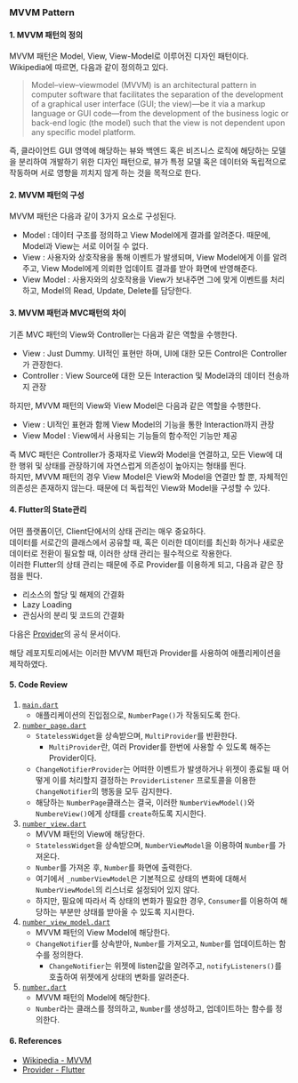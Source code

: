 ### MVVM Pattern

#### 1. MVVM 패턴의 정의
MVVM 패턴은 Model, View, View-Model로 이루어진 디자인 패턴이다.  
Wikipedia에 따르면, 다음과 같이 정의하고 있다.  

> Model–view–viewmodel (MVVM) is an architectural pattern in computer software that facilitates the separation of the development of a graphical user interface (GUI; the view)—be it via a markup language or GUI code—from the development of the business logic or back-end logic (the model) such that the view is not dependent upon any specific model platform.

즉, 클라이언트 GUI 영역에 해당하는 뷰와 백엔드 혹은 비즈니스 로직에 해당하는 모델을 분리하여 개발하기 위한 디자인 패턴으로, 뷰가 특정 모델 혹은 데이터와 독립적으로 작동하며 서로 영향을 끼치지 않게 하는 것을 목적으로 한다.

#### 2. MVVM 패턴의 구성
MVVM 패턴은 다음과 같이 3가지 요소로 구성된다.  

- Model : 데이터 구조를 정의하고 View Model에게 결과를 알려준다. 때문에, Model과 View는 서로 이어질 수 없다.
- View : 사용자와 상호작용을 통해 이벤트가 발생되며, View Model에게 이를 알려주고, View Model에게 의뢰한 업데이트 결과를 받아 화면에 반영해준다.
- View Model : 사용자와의 상호작용을 View가 보내주면 그에 맞게 이벤트를 처리하고, Model의 Read, Update, Delete를 담당한다.

#### 3. MVVM 패턴과 MVC패턴의 차이
기존 MVC 패턴의 View와 Controller는 다음과 같은 역할을 수행한다.
- View : Just Dummy. UI적인 표현만 하며, UI에 대한 모든 Control은 Controller가 관장한다.
- Controller : View Source에 대한 모든 Interaction 및 Model과의 데이터 전송까지 관장

하지만, MVVM 패턴의 View와 View Model은 다음과 같은 역할을 수행한다.
- View : UI적인 표현과 함께 View Model의 기능을 통한 Interaction까지 관장
- View Model : View에서 사용되는 기능들의 함수적인 기능만 제공

즉 MVC 패턴은 Controller가 중재자로 View와 Model을 연결하고, 모든 View에 대한 행위 및 상태를 관장하기에 자연스럽게 의존성이 높아지는 형태를 띈다.  
하지만, MVVM 패턴의 경우 View Model은 View와 Model을 연결만 할 뿐, 자체적인 의존성은 존재하지 않는다. 때문에 더 독립적인 View와 Model을 구성할 수 있다.

#### 4. Flutter의 State관리
어떤 플랫폼이던, Client단에서의 상태 관리는 매우 중요하다.  
데이터를 서로간의 클래스에서 공유할 때, 혹은 이러한 데이터를 최신화 하거나 새로운 데이터로 전환이 필요할 때, 이러한 상태 관리는 필수적으로 작용한다.  
이러한 Flutter의 상태 관리는 때문에 주로 Provider를 이용하게 되고, 다음과 같은 장점을 띈다.

- 리소스의 할당 및 해제의 간결화
- Lazy Loading
- 관심사의 분리 및 코드의 간결화

다음은 [Provider](https://pub.dev/packages/provider)의 공식 문서이다.  

해당 레포지토리에서는 이러한 MVVM 패턴과 Provider를 사용하여 애플리케이션을 제작하였다.

#### 5. Code Review
1. [`main.dart`](https://github.com/IIIBreakeRIII/Flutter-MVVM-Provider/blob/main/lib/main.dart)
    - 애플리케이션의 진입점으로, `NumberPage()`가 작동되도록 한다.
2. [`number_page.dart`](https://github.com/IIIBreakeRIII/Flutter-MVVM-Provider/blob/main/lib/providers/number_page.dart)
    - `StatelessWidget`을 상속받으며, `MultiProvider`를 반환한다.
        - `MultiProvider`란, 여러 Provider를 한번에 사용할 수 있도록 해주는 Provider이다.
    - `ChangeNotifierProvider`는 어떠한 이벤트가 발생하거나 위젯이 종료될 때 어떻게 이를 처리할지 결정하는 `ProviderListener` 프로토콜을 이용한 `ChangeNotifier`의 행동을 모두 감지한다.
    - 해당하는 `NumberPage`클래스는 결국, 이러한 `NumberViewModel()`와 `NumbereView()`에게 상태를 `create`하도록 지시한다.
3. [`number_view.dart`](https://github.com/IIIBreakeRIII/Flutter-MVVM-Provider/blob/main/lib/views/number_view.dart)
    - MVVM 패턴의 View에 해당한다.
    - `StatelessWidget`을 상속받으며, `NumberViewModel`을 이용하여 `Number`를 가져온다.
    - `Number`를 가져온 후, `Number`를 화면에 출력한다.
    - 여기에서 `_numberViewModel`은 기본적으로 상태의 변화에 대해서 `NumberViewModel`의 리스너로 설정되어 있지 않다.
    - 하지만, 필요에 따라서 즉 상태의 변화가 필요한 경우, `Consumer`를 이용하여 해당하는 부분만 상태를 받아올 수 있도록 지시한다.
4. [`number_view_model.dart`](https://github.com/IIIBreakeRIII/Flutter-MVVM-Provider/blob/main/lib/viewmodels/number_viewmodel.dart)
    - MVVM 패턴의 View Model에 해당한다.
    - `ChangeNotifier`를 상속받아, `Number`를 가져오고, `Number`를 업데이트하는 함수를 정의한다.
        - `ChangeNotifier`는 위젯에 listen값을 알려주고, `notifyListeners()`를 호출하여 위젯에게 상태의 변화를 알려준다.
5. [`number.dart`](https://github.com/IIIBreakeRIII/Flutter-MVVM-Provider/blob/main/lib/models/number.dart)
    - MVVM 패턴의 Model에 해당한다.
    - `Number`라는 클래스를 정의하고, `Number`를 생성하고, 업데이트하는 함수를 정의한다.

#### 6. References
- [Wikipedia - MVVM](https://en.wikipedia.org/wiki/Model%E2%80%93view%E2%80%93viewmodel)
- [Provider - Flutter](https://pub.dev/packages/provider)
